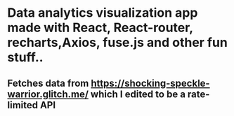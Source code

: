# Data analytics visualization app made with React, React-router, recharts,Axios, fuse.js and other fun stuff..

## Fetches data from https://shocking-speckle-warrior.glitch.me/ which I edited to be a rate-limited API
